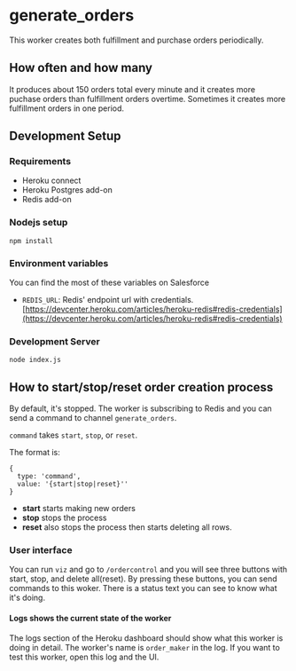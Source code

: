 
# generate_orders

This worker creates both fulfillment and purchase orders periodically.

## How often and how many

It produces about 150 orders total every minute and it creates more puchase orders than fulfillment orders overtime.
Sometimes it creates more fulfillment orders in one period.

## Development Setup

### Requirements

- Heroku connect
- Heroku Postgres add-on
- Redis add-on

### Nodejs setup

```shell
npm install
```

### Environment variables

You can find the most of these variables on Salesforce

- `REDIS_URL`: Redis' endpoint url with credentials. [https://devcenter.heroku.com/articles/heroku-redis#redis-credentials](https://devcenter.heroku.com/articles/heroku-redis#redis-credentials)

### Development Server

```shell
node index.js
```

## How to start/stop/reset order creation process

By default, it's stopped.
The worker is subscribing to Redis and you can send a command to channel `generate_orders`.

`command` takes `start`, `stop`, or `reset`.

The format is:

```
{
  type: 'command',
  value: '{start|stop|reset}''
}
```

- **start** starts making new orders
- **stop** stops the process
- **reset** also stops the process then starts deleting all rows.

### User interface

You can run `viz` and go to `/ordercontrol` and you will see three buttons with start, stop, and delete all(reset).
By pressing these buttons, you can send commands to this woker.
There is a status text you can see to know what it's doing.

#### Logs shows the current state of the worker

The logs section of the Heroku dashboard should show what this worker is doing in detail.
The worker's name is `order_maker` in the log.
If you want to test this worker, open this log and the UI.
